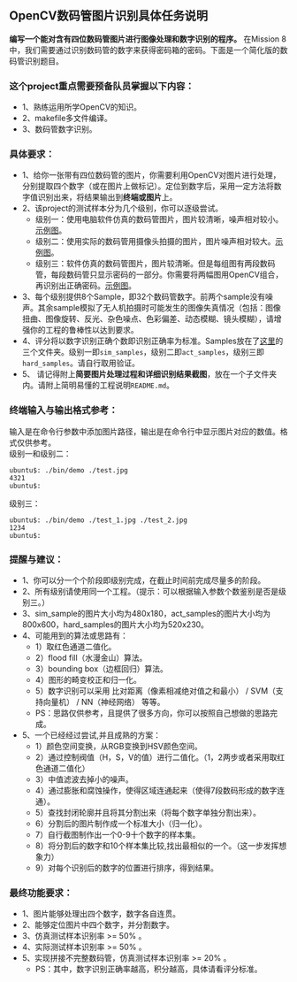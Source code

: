 ## OpenCV数码管图片识别具体任务说明
**编写一个能对含有四位数码管图片进行图像处理和数字识别的程序。**
在Mission 8中，我们需要通过识别数码管的数字来获得密码箱的密码。下面是一个简化版的数码管识别题目。

### 这个project重点需要预备队员掌握以下内容：
- 1、熟练运用所学OpenCV的知识。
- 2、makefile多文件编译。
- 3、数码管数字识别。

### 具体要求： 

- 1、给你一张带有四位数码管的图片，你需要利用OpenCV对图片进行处理，分别提取四个数字（或在图片上做标记）。定位到数字后，采用一定方法将数字值识别出来，将结果输出到**终端或图片**上。
- 2、该project的测试样本分为几个级别，你可以逐级尝试。
    - 级别一：使用电脑软件仿真的数码管图片，图片较清晰，噪声相对较小。[示例图](https://github.com/SYSU-AERO-SWIFT/tutorial_2018/blob/master/examples_and_samples/week3_example1.jpg)。
    - 级别二：使用实际的数码管用摄像头拍摄的图片，图片噪声相对较大。[示例图](https://github.com/SYSU-AERO-SWIFT/tutorial_2018/blob/master/examples_and_samples/week3_example2.jpg)。
    - 级别三：软件仿真的数码管图片，图片较清晰。但是每组图有两段数码管，每段数码管只显示密码的一部分。你需要将两幅图用OpenCV组合，再识别出正确密码。[示例图](https://github.com/SYSU-AERO-SWIFT/tutorial_2018/blob/master/examples_and_samples/week3_example3.jpg)。
- 3、每个级别提供8个Sample，即32个数码管数字。前两个sample没有噪声。其余sample模拟了无人机拍摄时可能发生的图像失真情况（包括：图像扭曲、图像旋转、反光、杂色噪点、色彩偏差、动态模糊、镜头模糊），请增强你的工程的鲁棒性以达到要求。
- 4、评分将以数字识别正确个数即识别正确率为标准。Samples放在了[这里](https://github.com/SYSU-AERO-SWIFT/tutorial_2018/blob/master/examples_and_samples)的三个文件夹。级别一即`sim_samples`，级别二即`act_samples`，级别三即`hard_samples`。请自行取用验证。
- 5、 请记得附上**简要图片处理过程和详细识别结果截图**，放在一个子文件夹内。请附上简明易懂的工程说明`README.md`。

### 终端输入与输出格式参考：
输入是在命令行参数中添加图片路径，输出是在命令行中显示图片对应的数值。格式仅供参考。  
级别一和级别二：
```
ubuntu$: ./bin/demo ./test.jpg
4321
ubuntu$:
```
级别三：
```
ubuntu$: ./bin/demo ./test_1.jpg ./test_2.jpg
1234
ubuntu$: 
```

### 提醒与建议：

- 1、你可以分一个个阶段即级别完成，在截止时间前完成尽量多的阶段。
- 2、所有级别请使用同一个工程。（提示：可以根据输入参数个数鉴别是否是级别三。）
- 3、sim_sample的图片大小均为480x180，act_samples的图片大小均为800x600，hard_samples的图片大小均为520x230。
- 4、可能用到的算法或思路有：  
    - 1）取红色通道二值化。  
    - 2）flood fill（水漫金山）算法。  
    - 3）bounding box（边框回归）算法。  
    - 4）图形的畸变校正和归一化。  
    - 5）数字识别可以采用 比对距离（像素相减绝对值之和最小） / SVM（支持向量机） / NN（神经网络） 等等。  
    - PS：思路仅供参考，且提供了很多方向，你可以按照自己想做的思路完成。  
- 5、一个已经经过尝试,并且成熟的方案：
    - 1）颜色空间变换，从RGB变换到HSV颜色空间。
    - 2）通过控制阀值（H，S，V的值）进行二值化。（1，2两步或者采用取红色通道二值化）
    - 3）中值滤波去掉小的噪声。
    - 4）通过膨胀和腐蚀操作，使得区域连通起来（使得7段数码形成的数字连通）。
    - 5）查找封闭轮廓并且将其分割出来（将每个数字单独分割出来）。
    - 6）分割后的图片制作成一个标准大小（归一化）。
    - 7）自行截图制作出一个0-9十个数字的样本集。
    - 8）将分割后的数字和10个样本集比较,找出最相似的一个。（这一步发挥想象力）
    - 9）对每个识别后的数字的位置进行排序，得到结果。

### 最终功能要求：

- 1、图片能够处理出四个数字，数字各自连贯。
- 2、能够定位图片中四个数字，并分割数字。
- 3、仿真测试样本识别率 >= 50% 。
- 4、实际测试样本识别率 >= 50% 。
- 5、实现拼接不完整数码管，仿真测试样本识别率 >= 20% 。  
   - PS：其中，数字识别正确率越高，积分越高，具体请看评分标准。

